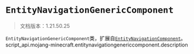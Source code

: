 # `EntityNavigationGenericComponent`

> 文档版本：1.21.50.25

`EntityNavigationGenericComponent`类，扩展自[`EntityNavigationComponent`](./entitynavigationcomponent.md)。script_api.mojang-minecraft.entitynavigationgenericcomponent.description
